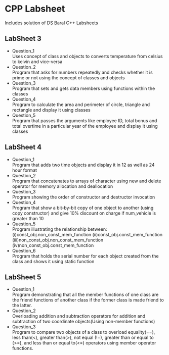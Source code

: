 # CPP Labsheet
Includes solution of DS Baral C++ Labsheets

## LabSheet 3
* Question_1
<br>Uses concept of class and objects to converts temperature from celsius to kelvin and vice-versa
* Question_2
<br>Program that asks for numbers repeatedly and checks whether it is prime or not using the concept of classes and objects
* Question_3
<br>Program that sets and gets data members using functions within the classes
* Question_4
<br>Program to calculate the area and perimeter of circle, triangle and rectangle and display it using classes
* Question_5
<br>Program that passes the arguments like employee ID, total bonus and total overtime in a particular year of the employee and display it using classes

## LabSheet 4
* Question_1
<br>Program that adds two time objects and display it in 12 as well as 24 hour format
* Question_2
<br>Program that concatenates to arrays of character using new and delete operator for memory allocation and deallocation
* Question_3
<br>Program showing the order of constructor and destructor invocation
* Question_4
<br>Program that show a bit-by-bit copy of one object to another (using copy constructor) and give 10% discount on charge if num_vehicle is greater than 10
* Question_5
<br>Program illustrating the relationship between:  (i)const_obj.non_const_mem_function  (ii)const_obj.const_mem_function  (iii)non_const_obj.non_const_mem_function  (iv)non_const_obj.const_mem_function
* Question_6
<br>Program that holds the serial number for each object created from the class and shows it using static function

## LabSheet 5
* Question_1
<br>Program demonstrating that all the member functions of one class are the friend functions of another class if the former class is made friend to the latter.
* Question_2
<br> Overloading addition and subtraction operators for addition and subtraction of two coordinate objects(Using non-member functions)
* Question_3
<br>Program to compare two objects of a class to overload equality(==), less than(<), greater than(>), not equal (!=), greater than or equal to (>=), and less than or equal to(<=) operators using member operator functions.
